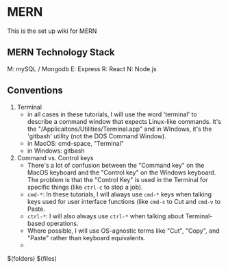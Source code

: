 # MERN

This is the set up wiki for MERN

## MERN Technology Stack
M: mySQL / Mongodb
E: Express
R: React
N: Node.js

## Conventions

1. Terminal 
	- in all cases in these tutorials, I will use the word 'terminal' to describe a command window that expects Linux-like commands. It's the "/Applicaitons/Utilities/Terminal.app" and in WIndows, it's the 'gitbash' utility (not the DOS Command Window).
	- in MacOS: cmd-space, "Terminal"
	- in Windows: gitbash
1. Command vs. Control keys
	- There's a lot of confusion between the "Command key" on the MacOS keyboard and the "Control key" on the Windows keyboard. The problem is that the "Control Key" is used in the Terminal for specific things (like `ctrl-c` to stop a job).
	- `cmd-*`: In these tutorials, I will always use `cmd-*` keys when talking keys used for user interface functions (like `cmd-c` to Cut and `cmd-v` to Paste.
	- `ctrl-*`: I will also always use `ctrl-*` when talking about Terminal-based operations.
	- Where possible, I will use OS-agnostic terms like "Cut", "Copy", and "Paste" rather than keyboard equivalents.
	- 
$(folders)
$(files)
<!--stackedit_data:
eyJoaXN0b3J5IjpbMTU2MTc2ODM0OV19
-->